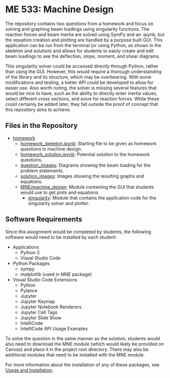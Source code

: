 # ME 533: Machine Design

The repository contains two questions from a homework and focus on solving and graphing beam loadings using singularity functions. The reaction forces and beam inertia are solved using SymPy and an .ipynb, but the equation creation and plotting are handled by a purpose built GUI. This application can be run from the terminal (or using Python, as shown in the skeleton and solution) and allows for students to easily create and edit beam loadings to see the deflection, slope, moment, and shear diagrams.

This singularity solver could be accessed directly through Python, rather than using the GUI. However, this would require a thorough understanding of the library and its structure, which may be overbearing. With some modifications and testing, a better API could be developed to allow for easier use. Also worth noting, the solver is missing several features that would be nice to have, such as the ability to directly enter inertia values, select different cross sections, and solve for reaction forces. While these could certainly be added later, they fall outside the proof of concept that this repository aims to achieve.

## Files in the Repository

* [homework](./homework/)
  * [homework_skeleton.ipynb](./homework/final_exam_skeleton.ipynb): Starting file to be given as homework questions in machine design.
  * [homework_solution.ipynb](./homework/final_exam_solution.ipynb): Potential solution to the homework questions.
  * [question_images](./homework/question_images/): Diagrams showing the beam loading for the problem statements.
  * [solution_images](./homework/solution_images/): Images showing the resulting graphs and equations.
  * [MNE/machine_design](./homework/MNE/machine_design): Module containing the GUI that students would use to get plots and equations.
    * [singularity](./homework/MNE/machine_design/singularity/): Module that contains the application code for the singularity solver and plotter.

## Software Requirements

Since this assignment would be completed by students, the following software would need to be installed by each student:

* Applications
  * Python 3
  * Visual Studio Code
* Python Packages
  * sympy
  * matplotlib (used in MNE package)
* Visual Studio Code Extensions
  * Python
  * Pylance
  * Jupyter
  * Jupyter Keymap
  * Jupyter Notebook Renderers
  * Jupyter Cell Tags
  * Jupyter Slide Show
  * IntelliCode
  * IntelliCode API Usage Examples

To solve the question in the same manner as the solution, students would also need to download the MNE module (which would likely be provided on Canvas) and place it in the project root directory. There may also be additional modules that need to be installed with the MNE module.

For more information about the installation of any of these packages, see [Usage and Installation](../usage-and-installation/).
